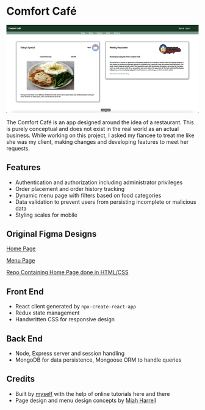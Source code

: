 # Comfort Café

![Demo Screenshot](home_page.png)

The Comfort Café is an app designed around the idea of a restaurant. This is purely conceptual and does not exist in the real world as an actual business. While working on this project, I asked my fiancee to treat me like she was my client, making changes and developing features to meet her requests.

## Features

- Authentication and authorization including administrator privileges
- Order placement and order history tracking
- Dynamic menu page with filters based on food categories
- Data validation to prevent users from persisting incomplete or malicious data
- Styling scales for mobile

## Original Figma Designs

[Home Page](https://www.figma.com/file/rNPn0P1IX3ILIya7gbZy9Z/Comfort-Caf%C3%A9?node-id=0%3A1)

[Menu Page](https://www.figma.com/file/rNPn0P1IX3ILIya7gbZy9Z/Comfort-Caf%C3%A9?node-id=8%3A85)

[Repo Containing Home Page done in HTML/CSS](https://github.com/ctdupuis/html-css-1.git)

## Front End

- React client generated by `npx-create-react-app`
- Redux state management
- Handwritten CSS for responsive design

## Back End
- Node, Express server and session handling
- MongoDB for data persistence, Mongoose ORM to handle queries

## Credits
- Built by [myself](https://www.linkedin.com/in/cody-dupuis/) with the help of online tutorials here and there
- Page design and menu design concepts by [Miah Harrell](https://www.linkedin.com/in/miah-harrell/)